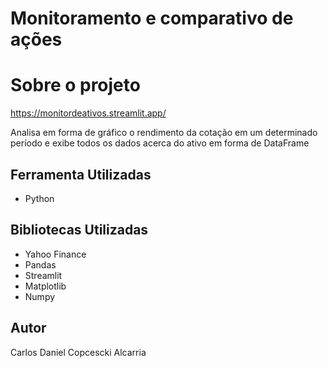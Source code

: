 # Monitoramento e comparativo de ações

# Sobre o projeto

https://monitordeativos.streamlit.app/

Analisa em forma de gráfico o rendimento da cotação em um determinado período e exibe todos os dados acerca do ativo em forma de DataFrame

## Ferramenta Utilizadas

- Python

## Bibliotecas Utilizadas

- Yahoo Finance
- Pandas
- Streamlit
- Matplotlib
- Numpy

## Autor

Carlos Daniel Copcescki Alcarria
